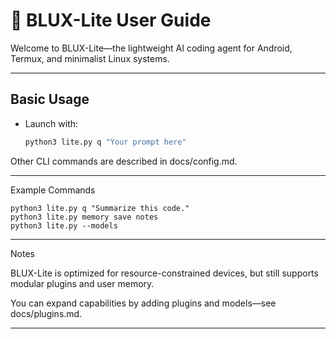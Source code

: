 # 📘 BLUX-Lite User Guide

Welcome to BLUX-Lite—the lightweight AI coding agent for Android, Termux, and minimalist Linux systems.

---

## Basic Usage

- Launch with:
  ```bash
  python3 lite.py q "Your prompt here"

Other CLI commands are described in docs/config.md.



---

Example Commands
```
python3 lite.py q "Summarize this code."
python3 lite.py memory save notes
python3 lite.py --models
```

---

Notes

BLUX-Lite is optimized for resource-constrained devices, but still supports modular plugins and user memory.

You can expand capabilities by adding plugins and models—see docs/plugins.md.


---
